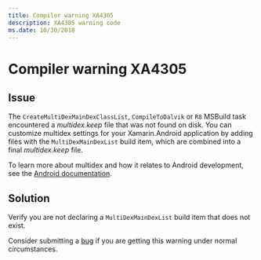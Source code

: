 ```yaml
---
title: Compiler warning XA4305
description: XA4305 warning code
ms.date: 10/30/2018
---
```

# Compiler warning XA4305

## Issue

The `CreateMultiDexMainDexClassList`, `CompileToDalvik` or `R8`
MSBuild task encountered a *multidex.keep* file that was not found on
disk. You can customize multidex settings for your Xamarin.Android
application by adding files with the `MultiDexMainDexList` build item,
which are combined into a final *multidex.keep* file.

To learn more about multidex and how it relates to Android
development, see the [Android documentation][android].

## Solution

Verify you are not declaring a `MultiDexMainDexList` build item that
does not exist.

Consider submitting a [bug][bug] if you are getting this warning under
normal circumstances.

[android]: https://developer.android.com/studio/build/multidex
[bug]: https://github.com/xamarin/xamarin-android/wiki/Submitting-Bugs,-Feature-Requests,-and-Pull-Requests

